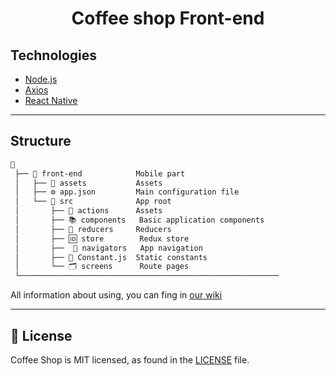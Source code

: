 <h1 align="center">
    Coffee shop Front-end
</h1>

## Technologies

- [Node.js](https://github.com/nodejs/node)
- [Axios](https://github.com/axios/axios)
- [React Native](https://github.com/facebook/react-native)

---

## Structure

```txt
📙
 ├── 📰 front-end            Mobile part
 │   ├── 📁 assets           Assets
 │   ├── ⚙️ app.json         Main configuration file
 │   └── 📁 src              App root
 │       ├── 💽 actions      Assets
 │       ├── 📚 components   Basic application components
 │       ├── 🎲 reducers     Reducers
 │       ├── 🆔 store        Redux store
 │       ├──  📍 navigators   App navigation
 │       ├── 🚧 Constant.js  Static constants
 │       └── 🗂️ screens      Route pages
 └──────────────────────────────────────────────────────────
```

All information about using, you can fing in [our wiki](https://github.com/truapps/coffee-app-frontend/wiki)

---

## 📄 License

Coffee Shop is MIT licensed, as found in the [LICENSE][l] file.

[l]: https://github.com/truapps/coffee-app-frontend/blob/master/LICENSE
